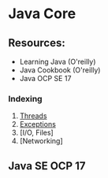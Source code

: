 # Java Core

## Resources:

- Learning Java (O'reilly)
- Java Cookbook (O'reilly)
- Java OCP SE 17

### Indexing

1. [Threads](threads/README.md)
2. [Exceptions](exceptions/README.md)
3. [I/O, Files]
4. [Networking]

## Java SE OCP 17
